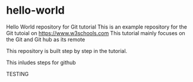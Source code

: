 # hello-world
Hello World repository for Git tutorial
This is an example repository for the Git tutoial on https://www.w3schools.com
This tutorial mainly focuses on the Git and Git hub as its remote

This repository is built step by step in the tutorial.

This inludes steps for github

TESTING 